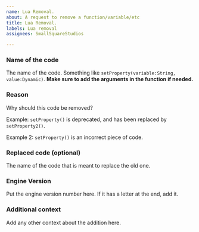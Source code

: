```yaml
---
name: Lua Removal.
about: A request to remove a function/variable/etc
title: Lua Removal.
labels: Lua removal
assignees: SmallSquareStudios

---
```


### Name of the code
The name of the code. Something like `setProperty(variable:String, value:Dynamic)`. **Make sure to add the arguments in the function if needed.**

### Reason
Why should this code be removed?

Example: `setProperty()` is deprecated, and has been replaced by `setProperty2()`.

Example 2: `setProperty()` is an incorrect piece of code.

### Replaced code (optional)

The name of the code that is meant to replace the old one.

### Engine Version
Put the engine version number here. If it has a letter at the end, add it.

### Additional context
Add any other context about the addition here.
